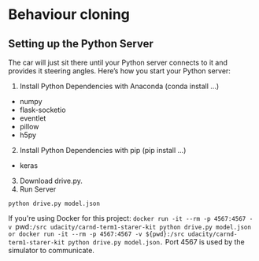 # Behaviour cloning


## Setting up the Python Server

The car will just sit there until your Python server connects to it and provides it steering angles. Here’s how you start your Python server:

1. Install Python Dependencies with Anaconda (conda install …)
- numpy
- flask-socketio
- eventlet
- pillow
- h5py

2. Install Python Dependencies with pip (pip install ...)
- keras

3. Download drive.py.
4. Run Server

`python drive.py model.json`

If you're using Docker for this project: `docker run -it --rm -p 4567:4567 -v `pwd`:/src udacity/carnd-term1-starer-kit python drive.py model.json or docker run -it --rm -p 4567:4567 -v ${pwd}:/src udacity/carnd-term1-starer-kit python drive.py model.json.` Port 4567 is used by the simulator to communicate.